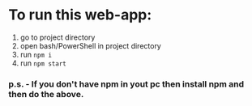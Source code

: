 # To run this web-app:
1. go to project directory
2. open bash/PowerShell in project directory
3. run `npm i`
4. run `npm start`

### p.s. - If you don't have npm in yout pc then install npm and then do the above.
